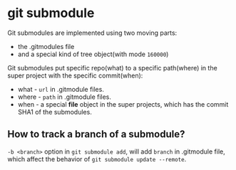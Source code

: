 # git submodule

Git submodules are implemented using two moving parts:

* the .gitmodules file
* and a special kind of tree object(with mode `160000`)

Git submodules put specific repo(what) to a specific path(where) in the super project
with the specific commit(when):

* what - `url` in .gitmodule files.
* where - `path` in .gitmodule files.
* when - a special __file__ object in the super projects, which has the commit SHA1 of 
  the submodules.

## How to track a branch of a submodule?

`-b <branch>` option in `git submodule add`, will add `branch` in .gitmodule file,
which affect the behavior of `git submodule update --remote`.
